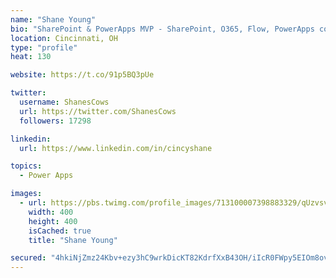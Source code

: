```yaml
---
name: "Shane Young"
bio: "SharePoint & PowerApps MVP - SharePoint, O365, Flow, PowerApps consulting? @PowerApps911 | Pure Snark? You found it."
location: Cincinnati, OH
type: "profile"
heat: 130

website: https://t.co/91p5BQ3pUe

twitter:
  username: ShanesCows
  url: https://twitter.com/ShanesCows
  followers: 17298

linkedin:
  url: https://www.linkedin.com/in/cincyshane

topics:
  - Power Apps

images:
  - url: https://pbs.twimg.com/profile_images/713100007398883329/qUzvsvQ3_400x400.jpg
    width: 400
    height: 400
    isCached: true
    title: "Shane Young"

secured: "4hkiNjZmz24Kbv+ezy3hC9wrkDicKT82KdrfXxB43OH/iIcR0FWpy5EIOm8oveB/IUfIJClYSfVbkOidHK+gLIxC1mpt/xLhg/T6hZNRYJmhlvdSLj+BoqGmXG30bqHIYSXWoAZZi420a/k6pn0BUkMb0jKicGox2MdnIVDNLyuQSDJ27xo0BG+C18V6TQd1xyFXDJRS1QejRJX7IUXOigF1DgzokHQgNuKhTKz/KES0LjbtbS+aD9aYPGktAQ+Mr9a/yZLZlxsF/Eriar3dlVD7RGbn4pE+KVGvYL/8TENdNiB+vpkFdloagwFMPMwEWj9LvzkZmXJBAJfrz1kyx2ypYdt+WgrZ6ETICphg+OhddgG28Xvi70faBipYkU4ocKLiRzrDPkux/XZp+pK1wqV8sPnA/4oIEMR0JjPXnYk=;HN+miD3oANYAsj+dglCr0Q=="
---
```


